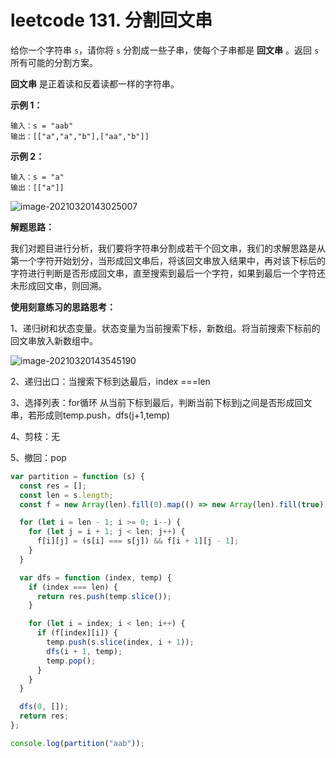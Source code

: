 # leetcode 131. 分割回文串

给你一个字符串 `s`，请你将 `s` 分割成一些子串，使每个子串都是 **回文串** 。返回 `s` 所有可能的分割方案。

**回文串** 是正着读和反着读都一样的字符串。

 **示例 1：**

```
输入：s = "aab"
输出：[["a","a","b"],["aa","b"]]
```

**示例 2：**

```
输入：s = "a"
输出：[["a"]]
```

![image-20210320143025007](http://ruoruochen-img-bed.oss-cn-beijing.aliyuncs.com/img/image-20210320143025007.png)

**解题思路：**

我们对题目进行分析，我们要将字符串分割成若干个回文串，我们的求解思路是从第一个字符开始划分，当形成回文串后，将该回文串放入结果中，再对该下标后的字符进行判断是否形成回文串，直至搜索到最后一个字符，如果到最后一个字符还未形成回文串，则回溯。

**使用刻意练习的思路思考：**

1、递归树和状态变量。状态变量为当前搜索下标，新数组。将当前搜索下标前的回文串放入新数组中。

![image-20210320143545190](http://ruoruochen-img-bed.oss-cn-beijing.aliyuncs.com/img/image-20210320143545190.png)

2、递归出口：当搜索下标到达最后，index ===len

3、选择列表：for循环 从当前下标到最后，判断当前下标到j之间是否形成回文串，若形成则temp.push，dfs(j+1,temp)

4、剪枝：无

5、撤回：pop

```js
var partition = function (s) {
  const res = [];
  const len = s.length;
  const f = new Array(len).fill(0).map(() => new Array(len).fill(true));

  for (let i = len - 1; i >= 0; i--) {
    for (let j = i + 1; j < len; j++) {
      f[i][j] = (s[i] === s[j]) && f[i + 1][j - 1];
    }
  }

  var dfs = function (index, temp) {
    if (index === len) {
      return res.push(temp.slice());
    }

    for (let i = index; i < len; i++) {
      if (f[index][i]) {
        temp.push(s.slice(index, i + 1));
        dfs(i + 1, temp);
        temp.pop();
      }
    }
  }

  dfs(0, []);
  return res;
};

console.log(partition("aab"));

```

